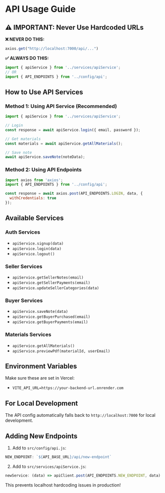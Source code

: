 # API Usage Guide

## ⚠️ IMPORTANT: Never Use Hardcoded URLs

**❌ NEVER DO THIS:**
```javascript
axios.get("http://localhost:7000/api/...")
```

**✅ ALWAYS DO THIS:**
```javascript
import { apiService } from '../services/apiService';
// OR
import { API_ENDPOINTS } from '../config/api';
```

## How to Use API Services

### Method 1: Using API Service (Recommended)
```javascript
import { apiService } from '../services/apiService';

// Login
const response = await apiService.login({ email, password });

// Get materials
const materials = await apiService.getAllMaterials();

// Save note
await apiService.saveNote(noteData);
```

### Method 2: Using API Endpoints
```javascript
import axios from 'axios';
import { API_ENDPOINTS } from '../config/api';

const response = await axios.post(API_ENDPOINTS.LOGIN, data, {
  withCredentials: true
});
```

## Available Services

### Auth Services
- `apiService.signup(data)`
- `apiService.login(data)`
- `apiService.logout()`

### Seller Services
- `apiService.getSellerNotes(email)`
- `apiService.getSellerPayments(email)`
- `apiService.updateSellerCategories(data)`

### Buyer Services
- `apiService.saveNote(data)`
- `apiService.getBuyerPurchased(email)`
- `apiService.getBuyerPayments(email)`

### Materials Services
- `apiService.getAllMaterials()`
- `apiService.previewPdf(materialId, userEmail)`

## Environment Variables

Make sure these are set in Vercel:
- `VITE_API_URL=https://your-backend-url.onrender.com`

## For Local Development

The API config automatically falls back to `http://localhost:7000` for local development.

## Adding New Endpoints

1. Add to `src/config/api.js`:
```javascript
NEW_ENDPOINT: `${API_BASE_URL}/api/new-endpoint`
```

2. Add to `src/services/apiService.js`:
```javascript
newService: (data) => apiClient.post(API_ENDPOINTS.NEW_ENDPOINT, data)
```

This prevents localhost hardcoding issues in production!